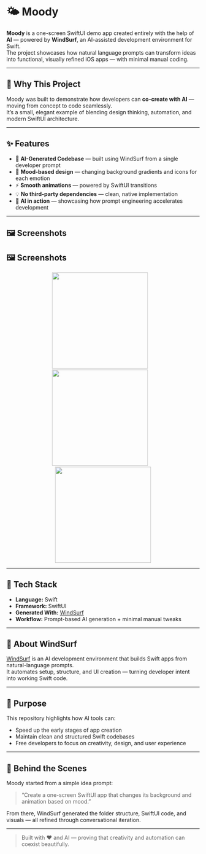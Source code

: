 # 🌤️ Moody

**Moody** is a one-screen SwiftUI demo app created entirely with the help of **AI** — powered by **WindSurf**, an AI-assisted development environment for Swift.  
The project showcases how natural language prompts can transform ideas into functional, visually refined iOS apps — with minimal manual coding.

---

## 🧠 Why This Project

Moody was built to demonstrate how developers can **co-create with AI** — moving from concept to code seamlessly.  
It’s a small, elegant example of blending design thinking, automation, and modern SwiftUI architecture.

---

## ✨ Features
- 🤖 **AI-Generated Codebase** — built using WindSurf from a single developer prompt  
- 🎨 **Mood-based design** — changing background gradients and icons for each emotion  
- ⚡ **Smooth animations** — powered by SwiftUI transitions  
- 💡 **No third-party dependencies** — clean, native implementation  
- 🧩 **AI in action** — showcasing how prompt engineering accelerates development  

---

## 🖼️ Screenshots

## 🖼️ Screenshots

<p align="center">
  <img src="https://github.com/user-attachments/assets/af3302b1-49f9-4533-829b-3a7d596e6731" width="250" />
  &nbsp;&nbsp;&nbsp;
  <img src="https://github.com/user-attachments/assets/e490cd28-f5e4-4ef9-a392-4a60203bcf3c" width="250" />
  &nbsp;&nbsp;&nbsp;
  <img src="https://github.com/user-attachments/assets/658b16de-2c50-4cd2-8efc-358df33b60c1" width="250" />
</p>

---

## 🚀 Tech Stack
- **Language:** Swift  
- **Framework:** SwiftUI  
- **Generated With:** [WindSurf](https://windsurf.dev)  
- **Workflow:** Prompt-based AI generation + minimal manual tweaks  

---

## 🧩 About WindSurf
[WindSurf](https://windsurf.dev) is an AI development environment that builds Swift apps from natural-language prompts.  
It automates setup, structure, and UI creation — turning developer intent into working Swift code.

---

## 🧭 Purpose
This repository highlights how AI tools can:
- Speed up the early stages of app creation  
- Maintain clean and structured Swift codebases  
- Free developers to focus on creativity, design, and user experience  

---

## 💬 Behind the Scenes
Moody started from a simple idea prompt:
> “Create a one-screen SwiftUI app that changes its background and animation based on mood.”

From there, WindSurf generated the folder structure, SwiftUI code, and visuals — all refined through conversational iteration.  

---

> Built with ❤️ and AI — proving that creativity and automation can coexist beautifully.

